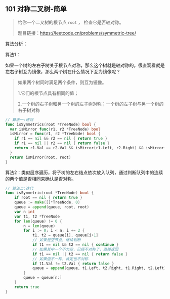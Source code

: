## 101 对称二叉树-简单

> 给你一个二叉树的根节点 `root` ， 检查它是否轴对称。
>
> 题目链接：https://leetcode.cn/problems/symmetric-tree/



算法分析：

算法1：

如果一个树的左右子树关于根节点对称，那么这个树就是轴对称的。很直观看就是左右子树互为镜像，那么两个树在什么情况下互为镜像呢？

> 如果两个树同时满足两个条件，则互为镜像。
>
> 1.它们的根节点具有相同的值；
>
> 2.一个树的右子树和另一个树的左子树对称；一个树的左子树与另一个树的右子树对称

```go
// 算法一:递归
func isSymmetrics(root *TreeNode) bool {
  var isMirror func(r1, r2 *TreeNode) bool
  isMirror = func(r1, r2 *TreeNode) bool {
    if r1 == nil && r2 == nil { return true }
    if r1 == nil || r2 == nil { return false }
    return r1.Val == r2.Val && isMirror(r1.Left, r2.Right) && isMirror(r1.Right, r2.Left)
  }
  return isMirror(root, root)
}
```



算法2：类似层序遍历，将子树的左右结点依次放入队列，通过判断队列中的连续的两个值是否相同来确认是否对称。

```go
// 算法二:迭代
func isSymmetric(root *TreeNode) bool {
    if root == nil { return true }
    queue := make([]*TreeNode, 0)
    queue = append(queue, root, root)
    var n int
    var t1, t2 *TreeNode
    for len(queue) != 0 {
        n = len(queue)
        for i := 0; i < n; i += 2 {
            t1, t2 = queue[i], queue[i+1]
            // 如果是空节点，继续判断
            if t1 == nil && t2 == nil { continue }
            // 如果其中一个不为空，已经不对称了，直接返回
            if t1 == nil || t2 == nil { return false }
            // 如果值不一样，肯定也不对称
            if t1.Val != t2.Val { return false }
            queue = append(queue, t1.Left, t2.Right, t1.Right, t2.Left)
        }
        queue = queue[n:]
    }
    return true
}
```
